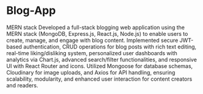 # Blog-App
MERN stack
Developed a full-stack blogging web application using the MERN stack (MongoDB, Express.js, React.js, Node.js) to enable users to create, manage, and engage with blog content. Implemented secure JWT-based authentication, CRUD operations for blog posts with rich text editing, real-time liking/disliking system, personalized user dashboards with analytics via Chart.js, advanced search/filter functionalities, and responsive UI with React Router and icons. Utilized Mongoose for database schemas, Cloudinary for image uploads, and Axios for API handling, ensuring scalability, modularity, and enhanced user interaction for content creators and readers.
